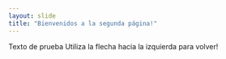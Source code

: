 ```yaml
---
layout: slide
title: "Bienvenidos a la segunda página!"
---
```

Texto de prueba
Utiliza la flecha hacia la izquierda para volver!
